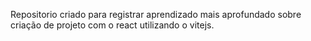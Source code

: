 Repositorio criado para registrar aprendizado mais aprofundado sobre criação de projeto com o react utilizando o vitejs.

